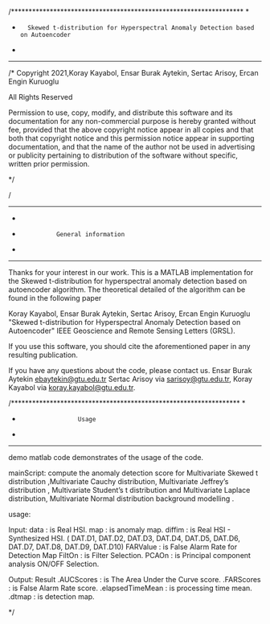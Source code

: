 /******************************************************************
*
*		Skewed t-distribution for Hyperspectral Anomaly Detection based on Autoencoder		
*												
********************************************************************

/* Copyright 2021,Koray Kayabol, Ensar Burak Aytekin, Sertac Arisoy, Ercan Engin Kuruoglu

All Rights Reserved

Permission to use, copy, modify, and distribute this software and
its documentation for any non-commercial purpose is hereby granted
without fee, provided that the above copyright notice appear in
all copies and that both that copyright notice and this permission
notice appear in supporting documentation, and that the name of
the author not be used in advertising or publicity pertaining to
distribution of the software without specific, written prior
permission.

*/

/
*****************************************************************
* 			
*				General information
*	
********************************************************************

Thanks for your interest in our work. This is a MATLAB implementation for the
Skewed t-distribution for hyperspectral anomaly detection based on autoencoder algorithm. The theoretical detailed of the algorithm can be found in the following paper

Koray Kayabol, Ensar Burak Aytekin, Sertac Arisoy, Ercan Engin Kuruoglu "Skewed t-distribution for Hyperspectral Anomaly Detection based on Autoencoder" IEEE Geoscience and Remote Sensing Letters (GRSL).
		  
If you use this software, you should cite
the aforementioned paper in any resulting publication.

If you have any questions about the code, please contact us.
Ensar Burak Aytekin <ebaytekin@gtu.edu.tr>
Sertac Arisoy  via <sarisoy@gtu.edu.tr>, 
Koray Kayabol  via <koray.kayabol@gtu.edu.tr>.


/*****************************************************************
* 			
*				      Usage						
*		
*******************************************************************


demo matlab code demonstrates of the usage of the code.
	
mainScript: compute the anomaly detection score for  Multivariate Skewed t distribution ,Multivariate Cauchy distribution, Multivariate Jeffrey’s distribution , Multivariate Student’s t distribution and Multivariate Laplace distribution, Multivariate Normal distribution background modelling .

usage: 
	

Input:
	data 		: is Real HSI.
	map             : is anomaly map.
	diffim 	        : is Real HSI - Synthesized HSI. ( DAT.D1, DAT.D2, DAT.D3, DAT.D4, DAT.D5, DAT.D6, DAT.D7, DAT.D8, DAT.D9, DAT.D10) 
        FARValue        : is False Alarm Rate for Detection Map
        FiltOn          : is Filter Selection.
        PCAOn           : is Principal component analysis ON/OFF Selection.
	
	
Output:
 Result
	.AUCScores 		  : is The Area Under the Curve score.
	.FARScores                : is False Alarm Rate score.
	.elapsedTimeMean          : is processing time mean.
	.dtmap                    : is detection map.
			
*/

